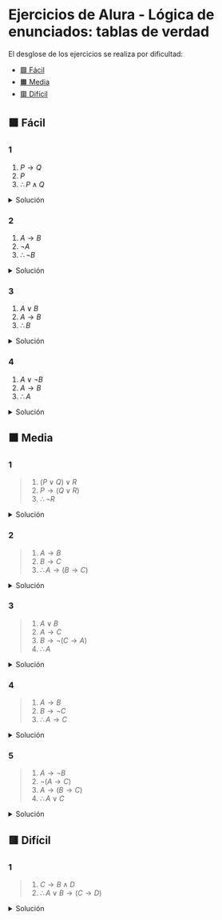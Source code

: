 # Ejercicios de Alura - Lógica de enunciados: tablas de verdad

El desglose de los ejercicios se realiza por dificultad:

- [🟩 Fácil](#-fácil)
- [🟧 Media](#-media)
- [🟥 Difícil](#-difícil)

## 🟩 Fácil

### 1

1. $P \rightarrow Q$
2. $P$
3. $\therefore P \wedge Q$

<details>
	<summary>Solución</summary>

![](1_facil/1.png)
</details>

### 2

1. $A \rightarrow B$
2. $\neg A$
3. $\therefore \neg B$

<details>
	<summary>Solución</summary>

![](1_facil/2.png)
</details>

### 3

1. $A \vee B$
2. $A \rightarrow B$
3. $\therefore B$

<details>
	<summary>Solución</summary>

![](1_facil/3.png)
</details>

### 4

1. $A \vee \neg B$
2. $A \rightarrow B$
3. $\therefore A$

<details>
	<summary>Solución</summary>

![](1_facil/4.png)
</details>

## 🟧 Media

### 1

>1. $(P \vee Q) \vee R$
>2. $P \rightarrow (Q \vee R)$
>3. $\therefore \neg R$

<details>
	<summary>Solución</summary>

![](2_medio/1.png)
</details>

### 2

>1. $A \rightarrow B$
>2. $B \rightarrow C$
>3. $\therefore A \rightarrow (B \rightarrow C)$

<details>
	<summary>Solución</summary>

![](1_medio/2.png)
</details>

### 3

>1. $A \vee B$
>2. $A \rightarrow C$
>3. $B \rightarrow \neg (C \rightarrow A)$
>4. $\therefore A$

<details>
	<summary>Solución</summary>

![](2_medio/3.png)
</details>

### 4

>1. $A \rightarrow B$
>2. $B \rightarrow \neg C$
>3. $\therefore A \rightarrow C$

<details>
	<summary>Solución</summary>

![](2_medio/4.png)
</details>

### 5

>1. $A \rightarrow \neg B$
>2. $\neg (A \rightarrow C)$
>3. $A \rightarrow (B \rightarrow C)$
>4. $\therefore A \vee C$

<details>
	<summary>Solución</summary>

![](2_medio/5.png)
</details>

## 🟥 Difícil

### 1

>1. $C \rightarrow B \wedge D$
>2. $\therefore A \vee B \rightarrow (C \rightarrow D)$

<details>
	<summary>Solución</summary>

![](3_dificil/1.png)
</details>
